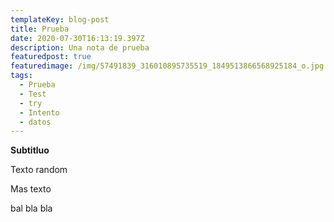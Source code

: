 ```yaml
---
templateKey: blog-post
title: Prueba
date: 2020-07-30T16:13:19.397Z
description: Una nota de prueba
featuredpost: true
featuredimage: /img/57491839_316010895735519_1849513866568925184_o.jpg
tags:
  - Prueba
  - Test
  - try
  - Intento
  - datos
---
```

**Subtitluo**

Texto random

Mas texto

bal bla bla